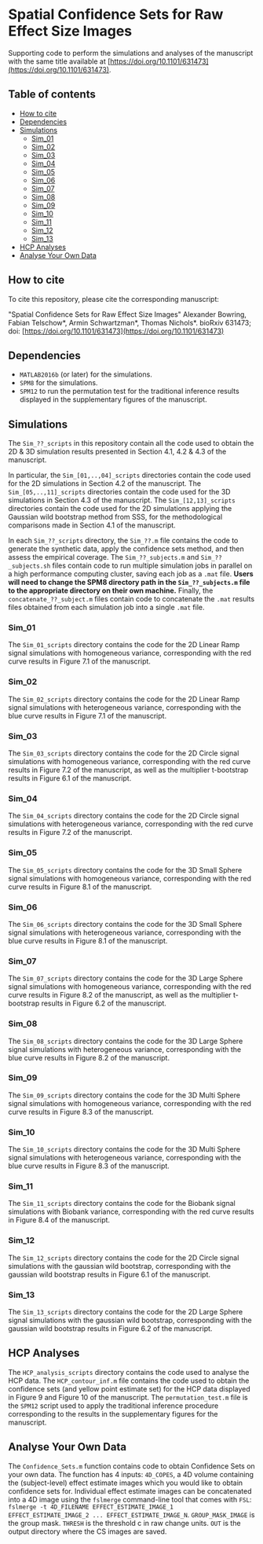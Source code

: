 # Spatial Confidence Sets for Raw Effect Size Images
Supporting code to perform the simulations and analyses of the manuscript with the same title available at [https://doi.org/10.1101/631473](https://doi.org/10.1101/631473).

## Table of contents
   * [How to cite](#how-to-cite)
   * [Dependencies](#dependencies)
   * [Simulations](#simulations)
      * [Sim_01](#sim_01)
      * [Sim_02](#sim_02)
      * [Sim_03](#sim_03)
      * [Sim_04](#sim_04)
      * [Sim_05](#sim_05)
      * [Sim_06](#sim_06)
      * [Sim_07](#sim_07)
      * [Sim_08](#sim_08)
      * [Sim_09](#sim_09)
      * [Sim_10](#sim_10)
      * [Sim_11](#sim_11)
      * [Sim_12](#sim_12)
      * [Sim_13](#sim_13)
   * [HCP Analyses](#hcp-analyses)
   * [Analyse Your Own Data](#analyse-your-own-data)

## How to cite

To cite this repository, please cite the corresponding manuscript: 

"Spatial Confidence Sets for Raw Effect Size Images" Alexander Bowring, Fabian Telschow\*, Armin Schwartzman\*, Thomas Nichols\*. bioRxiv 631473; doi: [https://doi.org/10.1101/631473](https://doi.org/10.1101/631473) 

## Dependencies
* `MATLAB2016b` (or later) for the simulations.
* `SPM8` for the simulations.
* `SPM12` to run the permutation test for the traditional inference results displayed in the supplementary figures of the manuscript.

## Simulations
The `Sim_??_scripts` in this repository contain all the code used to obtain the 2D & 3D simulation results presented in Section 4.1, 4.2 & 4.3 of the manuscript. 

In particular, the `Sim_[01,..,04]_scripts` directories contain the code used for the 2D simulations in Section 4.2 of the manuscript. The `Sim_[05,..,11]_scripts` directories contain the code used for the 3D simulations in Section 4.3 of the manuscript. The `Sim_[12,13]_scripts` directories contain the code used for the 2D simulations applying the Gaussian wild bootstrap method from SSS, for the methodological comparisons made in Section 4.1 of the manuscript.

In each `Sim_??_scripts` directory, the `Sim_??.m` file contains the code to generate the synthetic data, apply the confidence sets method, and then assess the empirical coverage. The `Sim_??_subjects.m` and `Sim_??_subjects.sh` files contain code to run multiple simulation jobs in parallel on a high performance computing cluster, saving each job as a `.mat` file. **Users will need to change the SPM8 directory path in the `Sim_??_subjects.m` file to the appropriate directory on their own machine.** Finally, the `concatenate_??_subject.m` files contain code to concatenate the `.mat` results files obtained from each simulation job into a single `.mat` file.

### Sim_01
The `Sim_01_scripts` directory contains the code for the 2D Linear Ramp signal simulations with homogeneous variance, corresponding with the red curve results in Figure 7.1 of the manuscript.

### Sim_02
The `Sim_02_scripts` directory contains the code for the 2D Linear Ramp signal simulations with heterogeneous variance, corresponding with the blue curve results in Figure 7.1 of the manuscript.

### Sim_03
The `Sim_03_scripts` directory contains the code for the 2D Circle signal simulations with homogeneous variance, corresponding with the red curve results in Figure 7.2 of the manuscript, as well as the multiplier t-bootstrap results in Figure 6.1 of the manuscript.

### Sim_04
The `Sim_04_scripts` directory contains the code for the 2D Circle signal simulations with heterogeneous variance, corresponding with the red curve results in Figure 7.2 of the manuscript.

### Sim_05
The `Sim_05_scripts` directory contains the code for the 3D Small Sphere signal simulations with homogeneous variance, corresponding with the red curve results in Figure 8.1 of the manuscript.

### Sim_06
The `Sim_06_scripts` directory contains the code for the 3D Small Sphere signal simulations with heterogeneous variance, corresponding with the blue curve results in Figure 8.1 of the manuscript.

### Sim_07
The `Sim_07_scripts` directory contains the code for the 3D Large Sphere signal simulations with homogeneous variance, corresponding with the red curve results in Figure 8.2 of the manuscript, as well as the multiplier t-bootstrap results in Figure 6.2 of the manuscript.

### Sim_08
The `Sim_08_scripts` directory contains the code for the 3D Large Sphere signal simulations with heterogeneous variance, corresponding with the blue curve results in Figure 8.2 of the manuscript.

### Sim_09
The `Sim_09_scripts` directory contains the code for the 3D Multi Sphere signal simulations with homogeneous variance, corresponding with the red curve results in Figure 8.3 of the manuscript.

### Sim_10
The `Sim_10_scripts` directory contains the code for the 3D Multi Sphere signal simulations with heterogeneous variance, corresponding with the blue curve results in Figure 8.3 of the manuscript.

### Sim_11
The `Sim_11_scripts` directory contains the code for the Biobank signal simulations with Biobank variance, corresponding with the red curve results in Figure 8.4 of the manuscript.

### Sim_12
The `Sim_12_scripts` directory contains the code for the 2D Circle signal simulations with the gaussian wild bootstrap, corresponding with the gaussian wild bootstrap results in Figure 6.1 of the manuscript.

### Sim_13
The `Sim_13_scripts` directory contains the code for the 2D Large Sphere signal simulations with the gaussian wild bootstrap, corresponding with the gaussian wild bootstrap results in Figure 6.2 of the manuscript.

## HCP Analyses
The `HCP_analysis_scripts` directory contains the code used to analyse the HCP data. The `HCP_contour_inf.m` file contains the code used to obtain the confidence sets (and yellow point estimate set) for the HCP data displayed in Figure 9 and Figure 10 of the manuscript. The `permutation_test.m` file is the `SPM12` script used to apply the traditional inference procedure corresponding to the results in the supplementary figures for the manuscript. 

## Analyse Your Own Data
The `Confidence_Sets.m` function contains code to obtain Confidence Sets on your own data. The function has 4 inputs: `4D_COPES`, a 4D volume containing the (subject-level) effect estimate images which you would like to obtain confidence sets for. Individual effect estimate images can be concatenated into a 4D image using the `fslmerge` command-line tool that comes with `FSL`:
`fslmerge -t 4D_FILENAME EFFECT_ESTIMATE_IMAGE_1 EFFECT_ESTIMATE_IMAGE_2 ... EFFECT_ESTIMATE_IMAGE_N`.
`GROUP_MASK_IMAGE` is the group mask. `THRESH` is the threshold c in raw change units. `OUT` is the output directory where the CS images are saved.  